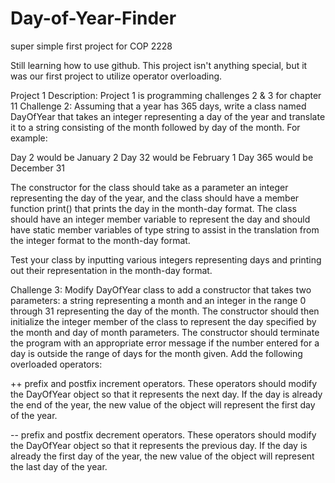 # Day-of-Year-Finder
super simple first project for COP 2228

Still learning how to use github.
This project isn't anything special, but it was our first project to utilize operator overloading.


Project 1 Description:
Project 1 is programming challenges 2 & 3 for chapter 11
Challenge 2: 
Assuming that a year has 365 days, write a class named DayOfYear that takes an integer representing a day of the year
and translate it to a string consisting of the month followed by day of the month. For example:

Day 2 would be January 2
Day 32 would be February 1
Day 365 would be December 31

The constructor for the class should take as a parameter an integer representing the day of the year, and the class
should have a member function print() that prints the day in the month-day format. The class should have an integer
member variable to represent the day and should have static member variables of type string to assist in the translation
from the integer format to the month-day format.

Test your class by inputting various integers representing days and printing out their representation in the month-day format.


Challenge 3:
Modify DayOfYear class to add a constructor that takes two parameters: a string representing a month and an integer in the range 
0 through 31 representing the day of the month. The constructor should then initialize the integer member of the class to represent
the day specified by the month and day of month parameters. The constructor should terminate the program with an appropriate error
message if the number entered for a day is outside the range of days for the month given.
Add the following overloaded operators:

++ prefix and postfix increment operators. These operators should modify the DayOfYear object so that it represents the next day.
If the day is already the end of the year, the new value of the object will represent the first day of the year.

-- prefix and postfix decrement operators. These operators should modify the DayOfYear object so that it represents the previous day.
If the day is already the first day of the year, the new value of the object will represent the last day of the year.
